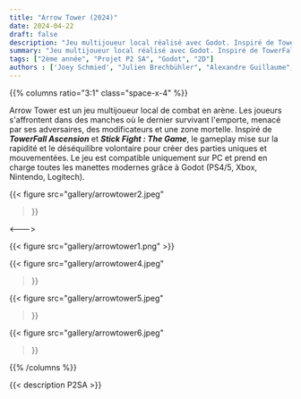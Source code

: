 ```yaml
---
title: "Arrow Tower (2024)"
date: 2024-04-22
draft: false
description: "Jeu multijoueur local réalisé avec Godot. Inspiré de TowerFall Ascension et Stick Fight : The Game."
summary: "Jeu multijoueur local réalisé avec Godot. Inspiré de TowerFall Ascension et Stick Fight : The Game."
tags: ["2ème année", "Projet P2 SA", "Godot", "2D"]
authors : ['Joey Schmied', "Julien Brechbühler", "Alexandre Guillaume", "Loris Vanoni", "Rosalba Guede"]
---
```


{{% columns ratio="3:1" class="space-x-4" %}} <!-- begin columns block -->

Arrow Tower est un jeu multijoueur local de combat en arène.
Les joueurs s'affrontent dans des manches où le dernier survivant l'emporte, menacé par ses adversaires, des modificateurs et une zone mortelle.
Inspiré de _**TowerFall Ascension**_ et _**Stick Fight : The Game**_, le gameplay mise sur la rapidité et le déséquilibre volontaire pour créer des parties uniques et mouvementées.
Le jeu est compatible uniquement sur PC et prend en charge toutes les manettes modernes grâce à Godot (PS4/5, Xbox, Nintendo, Logitech).

{{< figure
src="gallery/arrowtower2.jpeg"
>}}

<---> <!-- magic separator, between columns -->

<div class="[&>figure]:my-4">
{{< figure
src="gallery/arrowtower1.png"
>}}

{{< figure
src="gallery/arrowtower4.jpeg"
>}}

{{< figure
src="gallery/arrowtower5.jpeg"
>}}

{{< figure
src="gallery/arrowtower6.jpeg"
>}}
</div>

{{% /columns %}}

{{< description P2SA >}}